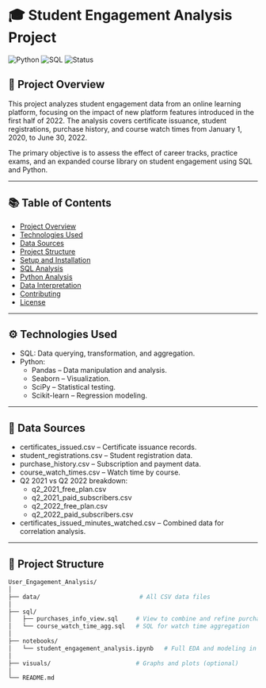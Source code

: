 # 🎓 Student Engagement Analysis Project

![Python](https://img.shields.io/badge/Python-3.8%2B-blue)
![SQL](https://img.shields.io/badge/SQL-PostgreSQL-informational)
![Status](https://img.shields.io/badge/Status-Completed-brightgreen)

## 📌 Project Overview

This project analyzes student engagement data from an online learning platform, focusing on the impact of new platform features introduced in the first half of 2022. The analysis covers certificate issuance, student registrations, purchase history, and course watch times from January 1, 2020, to June 30, 2022. 

The primary objective is to assess the effect of career tracks, practice exams, and an expanded course library on student engagement using SQL and Python.

---

## 📚 Table of Contents

- [Project Overview](#project-overview)
- [Technologies Used](#technologies-used)
- [Data Sources](#data-sources)
- [Project Structure](#project-structure)
- [Setup and Installation](#setup-and-installation)
- [SQL Analysis](#sql-analysis)
- [Python Analysis](#python-analysis)
- [Data Interpretation](#data-interpretation)
- [Contributing](#contributing)
- [License](#license)

---

## ⚙️ Technologies Used

- SQL: Data querying, transformation, and aggregation.
- Python:
  - Pandas – Data manipulation and analysis.
  - Seaborn – Visualization.
  - SciPy – Statistical testing.
  - Scikit-learn – Regression modeling.

---

## 🧾 Data Sources

- certificates_issued.csv – Certificate issuance records.
- student_registrations.csv – Student registration data.
- purchase_history.csv – Subscription and payment data.
- course_watch_times.csv – Watch time by course.
- Q2 2021 vs Q2 2022 breakdown:
  - q2_2021_free_plan.csv
  - q2_2021_paid_subscribers.csv
  - q2_2022_free_plan.csv
  - q2_2022_paid_subscribers.csv
- certificates_issued_minutes_watched.csv – Combined data for correlation analysis.

---

## 📁 Project Structure

```bash
User_Engagement_Analysis/
│
├── data/                            # All CSV data files
│
├── sql/
│   ├── purchases_info_view.sql     # View to combine and refine purchase data
│   └── course_watch_time_agg.sql   # SQL for watch time aggregation
│
├── notebooks/
│   └── student_engagement_analysis.ipynb   # Full EDA and modeling in Python
│
├── visuals/                        # Graphs and plots (optional)
│
└── README.md
